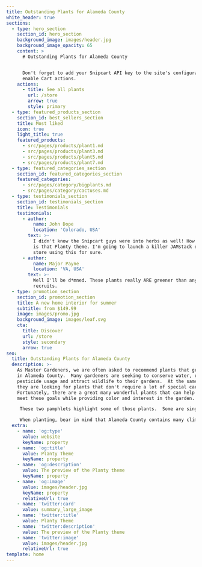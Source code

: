 ```yaml
---
title: Outstanding Plants for Alameda County
white_header: true
sections:
  - type: hero_section
    section_id: hero_section
    background_image: images/header.jpg
    background_image_opacity: 65
    content: >
      # Outstanding Plants for Alameda County


      Don't forget to add your Snipcart API key to the site's configuration to
      enable Cart actions.
    actions:
      - title: See all plants
        url: /store
        arrow: true
        style: primary
  - type: featured_products_section
    section_id: best_sellers_section
    title: Most liked
    icon: true
    light_title: true
    featured_products:
      - src/pages/products/plant1.md
      - src/pages/products/plant3.md
      - src/pages/products/plant5.md
      - src/pages/products/plant7.md
  - type: featured_categories_section
    section_id: featured_categories_section
    featured_categories:
      - src/pages/category/bigplants.md
      - src/pages/category/cactuses.md
  - type: testimonials_section
    section_id: testimonials_section
    title: Testimonials
    testimonials:
      - author:
          name: John Dope
          location: 'Colorado, USA'
        text: >-
          I didn't know the Snipcart guys were into herbs as well! How beautiful
          is that Planty theme. I'm going to launch a killer JAMstack e-commerce
          store using this for sure.
      - author:
          name: Major Payne
          location: 'VA, USA'
        text: >-
          Well I'll be d*mned. These plants really ARE greener than any of my
          recruits.
  - type: promotion_section
    section_id: promotion_section
    title: A new home interior for summer
    subtitle: from $149.99
    image: images/promo.jpg
    background_image: images/leaf.svg
    cta:
      title: Discover
      url: /store
      style: secondary
      arrow: true
seo:
  title: Outstanding Plants for Alameda County
  description: >-
    As Master Gardeners, we are often asked to recommend plants that grow well
    in Alameda County.  Many gardeners are seeking to conserve water, reduce
    pesticide usage and attract wildlife to their gardens.  At the same time,
    they are looking for plants that don't require a lot of special care. 
    Fortunately, there are a great many wonderful plants that can help gardeners
    meet these goals while providing color and interest in the garden.

     These two pamphlets highlight some of those plants.  Some are single species, while others are genera of plants with species ranging from groundcovers to large shrubs.  We have recommended some species and varieties, however, there are many others that will perform well and look beautiful.  The plants listed are some specific choices with which Master Gardeners have had positive experiences. Always check the label of the plant you are buying for its final size as well as water, sun and care requirements.

     When planting, bear in mind that Alameda County contains many climactic zones or micro-climates, so a plant that tolerates full sun in coastal Berkeley may require afternoon shade in Livermore.  And plants that need no summer water in San Leandro, might benefit from an occasional deep soaking in Pleasanton.  We have noted this throughout the brochures, but you will achieve the best results if you learn about your own micro-climate and consult with your local nursery
  extra:
    - name: 'og:type'
      value: website
      keyName: property
    - name: 'og:title'
      value: Planty Theme
      keyName: property
    - name: 'og:description'
      value: The preview of the Planty theme
      keyName: property
    - name: 'og:image'
      value: images/header.jpg
      keyName: property
      relativeUrl: true
    - name: 'twitter:card'
      value: summary_large_image
    - name: 'twitter:title'
      value: Planty Theme
    - name: 'twitter:description'
      value: The preview of the Planty theme
    - name: 'twitter:image'
      value: images/header.jpg
      relativeUrl: true
template: home
---
```

